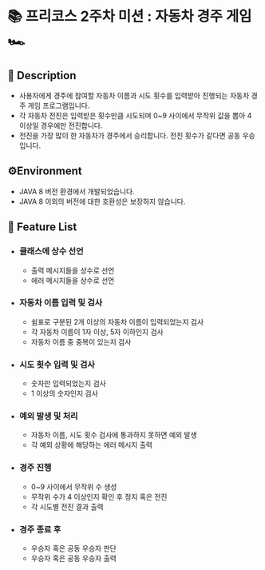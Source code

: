 # 📚 프리코스 2주차 미션 : 자동차 경주 게임 🏎️

## 📖 Description

- 사용자에게 경주에 참여할 자동차 이름과 시도 횟수를 입력받아 진행되는 자동차 경주 게임 프로그램입니다.
- 각 자동차 전진은 입력받은 횟수만큼 시도되며 0~9 사이에서 무작위 값을 뽑아 4 이상일 경우에만 전진합니다.
- 전진을 가장 많이 한 자동차가 경주에서 승리합니다. 전진 횟수가 같다면 공동 우승입니다.

## ⚙️Environment

- JAVA 8 버전 환경에서 개발되었습니다.
- JAVA 8 이외의 버전에 대한 호환성은 보장하지 않습니다.

## 🚀 Feature List

- ### 클래스에 상수 선언
    - 출력 메시지들을 상수로 선언
    - 에러 메시지들을 상수로 선언

- ### 자동차 이름 입력 및 검사
    - 쉼표로 구분된 2개 이상의 자동차 이름이 입력되었는지 검사
    - 각 자동차 이름이 1자 이상, 5자 이하인지 검사
    - 자동차 이름 중 중복이 있는지 검사

- ### 시도 횟수 입력 및 검사
    - 숫자만 입력되었는지 검사
    - 1 이상의 숫자인지 검사

- ### 예외 발생 및 처리
    - 자동차 이름, 시도 횟수 검사에 통과하지 못하면 예외 발생
    - 각 예외 상황에 해당하는 에러 메시지 출력

- ### 경주 진행
    - 0~9 사이에서 무작위 수 생성
    - 무작위 수가 4 이상인지 확인 후 정지 혹은 전진
    - 각 시도별 전진 결과 출력

- ### 경주 종료 후
    - 우승자 혹은 공동 우승자 판단
    - 우승자 혹은 공동 우승자 출력
